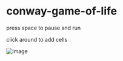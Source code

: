 # conway-game-of-life
press space to pause and run

click around to add cells

![image](https://github.com/ekitsuna/conway-game-of-life/assets/129570105/601e6d6b-9dbe-48dc-b638-2688d6ab30d4)
